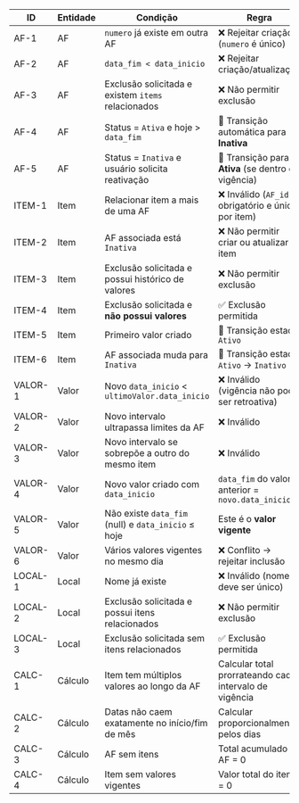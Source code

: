 | ID      | Entidade | Condição                                                 | Regra                                                    |
|---------|----------|----------------------------------------------------------|----------------------------------------------------------|
| AF-1    | AF       | `numero` já existe em outra AF                           | ❌ Rejeitar criação (`numero` é único)                   |
| AF-2    | AF       | `data_fim < data_inicio`                                 | ❌ Rejeitar criação/atualização                          |
| AF-3    | AF       | Exclusão solicitada e existem `items` relacionados       | ❌ Não permitir exclusão                                 |
| AF-4    | AF       | Status = `Ativa` e hoje > `data_fim`                     | 🔄 Transição automática para **Inativa**               |
| AF-5    | AF       | Status = `Inativa` e usuário solicita reativação         | 🔄 Transição para **Ativa** (se dentro da vigência)      |
| ITEM-1  | Item     | Relacionar item a mais de uma AF                         | ❌ Inválido (`AF_id` é obrigatório e único por item)     |
| ITEM-2  | Item     | AF associada está `Inativa`                              | ❌ Não permitir criar ou atualizar item                  |
| ITEM-3  | Item     | Exclusão solicitada e possui histórico de valores        | ❌ Não permitir exclusão                                 |
| ITEM-4  | Item     | Exclusão solicitada e **não possui valores**             | ✅ Exclusão permitida                                    |
| ITEM-5  | Item     | Primeiro valor criado                                    | 🔄 Transição estado `Ativo`                              |
| ITEM-6  | Item     | AF associada muda para `Inativa`                         | 🔄 Transição estado `Ativo` → `Inativo`                  |
| VALOR-1 | Valor    | Novo `data_inicio` < `ultimoValor.data_inicio`           | ❌ Inválido (vigência não pode ser retroativa)           |
| VALOR-2 | Valor    | Novo intervalo ultrapassa limites da AF                  | ❌ Inválido                                              |
| VALOR-3 | Valor    | Novo intervalo se sobrepõe a outro do mesmo item         | ❌ Inválido                                              |
| VALOR-4 | Valor    | Novo valor criado com `data_inicio`                      | `data_fim` do valor anterior = `novo.data_inicio`        |
| VALOR-5 | Valor    | Não existe `data_fim` (null) e `data_inicio` ≤ hoje      | Este é o **valor vigente**                              |
| VALOR-6 | Valor    | Vários valores vigentes no mesmo dia                     | ❌ Conflito → rejeitar inclusão                         |
| LOCAL-1 | Local    | Nome já existe                                           | ❌ Inválido (nome deve ser único)                       |
| LOCAL-2 | Local    | Exclusão solicitada e possui itens relacionados          | ❌ Não permitir exclusão                                |
| LOCAL-3 | Local    | Exclusão solicitada sem itens relacionados               | ✅ Exclusão permitida                                   |
| CALC-1  | Cálculo  | Item tem múltiplos valores ao longo da AF                | Calcular total prorrateando cada intervalo de vigência |
| CALC-2  | Cálculo  | Datas não caem exatamente no início/fim de mês           | Calcular proporcionalmente pelos dias                  |
| CALC-3  | Cálculo  | AF sem itens                                             | Total acumulado da AF = 0                              |
| CALC-4  | Cálculo  | Item sem valores vigentes                                | Valor total do item = 0                                |
